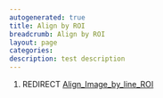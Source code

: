 ```yaml
---
autogenerated: true
title: Align by ROI
breadcrumb: Align by ROI
layout: page
categories: 
description: test description
---
```


1.  REDIRECT [Align\_Image\_by\_line\_ROI](Align_Image_by_line_ROI)
